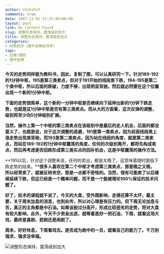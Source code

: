 ```yaml
---
author: chzhshch
comments: true
date: 2007-11-02 15:25:06+00:00
layout: post
link: No Content Found
slug: 调整形态保持，震荡级别加大
title: 调整形态保持，震荡级别加大
categories:
- 时政经济（缠中说禅经济学）
tags:
- 证券/理财
- 缠中说禅
---
```


			

**今天的走势同样极为教科书，因此，复制了图，可以认真研究一下。针对189-192的1分钟中枢，195是第三类卖点，但对于191开始的线段类下跌，194-195是第二个类中枢，所以后面的跌破，力度不够，出现明显背驰，然后就必然要在这个位置出现一个新的1分钟中枢。**

**下面的走势很简单，这个新的一分钟中枢是否继续向下延伸出新的1分钟下跌走势，也就是这1分钟中枢是否有第三类卖点。而从大的方面看，这次反弹的调整，级别将至少向5分钟级别扩展。**

**当然，操作上第一个中枢的第三类卖点在该级别中是最后的走人机会，后面的都没意义了，也就是说，对于这次调整的逃避，191是第一类卖点，因为前面线段类上涨走势出现类背驰，而193是第二类卖点，因为站在线段的角度，就是第二类卖点，而站在189-192的1分钟中枢震荡的角度，任何的次级别离开，都将先构成卖点，然后再考虑是否回跌形成第三类买点的回补机会，这是中枢震荡的操作方法。**

**195以后，针对这个调整来说，任何的卖出，都是太晚了，这意味着随时面临下跌走势的结束。****很多人喜欢在第二个中枢才考虑第三类卖点，那是晚之又晚，所以经常卖了，就被反转夹空，那是一点都不奇怪的。当然，很有可能卖了以后继续延续下跌，但这已经是一个概率问题，而不是一个能被理论100%保证的技术问题了。**

**好了，技术的课程就不说了，今天的大盘，受外围影响，走得还算不太坏，最主要，关于周末加息的消息，也到处传，所以对心理是有压力的。但下周无论加息与否，真正的主角都是中石油。如果该股过分高开，形成比较恶劣的走势，将对大盘有较大影响，此外，今天不少资金出逃，就等着恶炒一把石油，下周，就看这场大戏，最终是喜剧、悲剧还是闹剧了。**

**周末，好好休息，下周看戏去。是否成为剧中的一员，就看自己的能力了。千万别强求，强求没幸福。**

![调整形态保持，震荡级别加大](http://simg.sinajs.cn/blog7style/images/common/sg_trans.gif)
